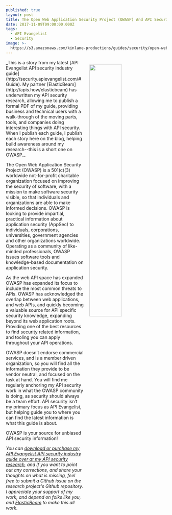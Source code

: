 ```yaml
---
published: true
layout: post
title: The Open Web Application Security Project (OWASP) And API Security
date: 2017-11-09T09:00:00.000Z
tags:
  - API Evangelist
  - Security
image: >-
  https://s3.amazonaws.com/kinlane-productions/guides/security/open-web-application-security-project-owasp.png
---
```

<p><a href="http://apis.how/security/"><img src="https://s3.amazonaws.com/kinlane-productions/guides/security/open-web-application-security-project-owasp.png" align="right" width="45%" style="padding: 15px;" /></a></p>_This is a story from my latest [API Evangelist API security industry guide](http://security.apievangelist.com/#Guide). My partner [ElasticBeam](http://apis.how/elasticbeam) has underwritten my API security research, allowing me to publish a formal PDF of my guide, providing business and technical users with a walk-through of the moving parts, tools, and companies doing interesting things with API security. When I publish each guide, I publish each story here on the blog, helping build awareness around my research--this is a short one on OWASP._

The Open Web Application Security Project (OWASP) is a 501(c)(3) worldwide not-for-profit charitable organization focused on improving the security of software, with a mission to make software security visible, so that individuals and organizations are able to make informed decisions. OWASP is looking to provide impartial, practical information about application security (AppSec) to individuals, corporations, universities, government agencies and other organizations worldwide. Operating as a community of like-minded professionals, OWASP issues software tools and knowledge-based documentation on application security.

As the web API space has expanded OWASP has expanded its focus to include the most common threats to APIs. OWASP has acknowledged the overlap between web applications, and web APIs, and quickly becoming a valuable source for API specific security knowledge, expanding beyond its web application roots. Providing one of the best resources to find security related information, and tooling you can apply throughout your API operations.

OWASP doesn’t endorse commercial services, and is a member driven organization, so you will find all the information they provide to be vendor neutral, and focused on the task at hand. You will find me regularly anchoring my API security work in what the OWASP community is doing, as security should always be a team effort. API security isn’t my primary focus as API Evangelist, but helping guide you to where you can find the latest information is what this guide is about.

OWASP is your source for unbiased API security information!

_You can [download or purchase my API Evangelist API security industry guide over at my API security research](http://security.apievangelist.com/#Guide), and if you want to point out any corrections, and share your thoughts on what is missing, feel free to submit a Github issue on the research project's Github repository. I appreciate your support of my work, and depend on folks like you, and [ElasticBeam](http://apis.how/elasticbeam) to make this all work._
